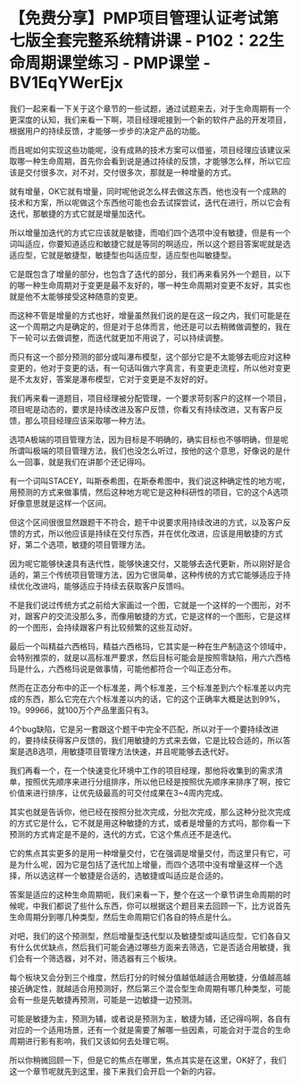 # 【免费分享】PMP项目管理认证考试第七版全套完整系统精讲课 - P102：22生命周期课堂练习 - PMP课堂 - BV1EqYWerEjx

我们一起来看一下关于这个章节的一些试题，通过试题来去，对于生命周期有一个更深度的认知，我们来看一下啊，项目经理呢接到一个新的软件产品的开发项目，根据用户的持续反馈，才能够一步步的决定产品的功能。

而且呢如何实现这些功能呢，没有成熟的技术方案可以借鉴，项目经理应该建议采取哪一种生命周期，首先你会看到说是通过持续的反馈，才能够怎么样，所以它应该是交付很多次，对不对，交付很多次，那就是一种增量的方式。

就有增量，OK它就有增量，同时呢他说怎么样去做这东西，他也没有一个成熟的技术和方案，所以呢做这个东西他可能也会去试探尝试，迭代在进行，所以它会有迭代，那敏捷的方式它就是增量加迭代。

所以增量加迭代的方式它应该就是敏捷，而咱们四个选项中没有敏捷，但是有一个词叫适应，你要知道适应和敏捷它就是等同的啊适应，所以这个题目答案呢就是选适应型，它就是敏捷型，敏捷型也叫适应型，适应型也叫敏捷型。

它是既包含了增量的部分，也包含了迭代的部分，我们再来看另外一个题目，以下的哪一种生命周期对于变更是最不友好的，哪一种生命周期对变更不友好，其实也就是他不太能够接受这种随意的变更。

而这种不管是增量的方式也好，增量虽然我们说的是在这一段之内，我们可能是在这一个周期之内是确定的，但是对于总体而言，他还是可以去稍微做调整的，我在下一轮可以去做调整，而迭代就更加不用说了，可以持续调整。

而只有这一个部分预测的部分或叫瀑布模型，这个部分它是不太能够去呃应对这种变更的，他对于变更的话，有一句话叫做六字真言，有变更走流程，所以他对变更是不太友好，答案是瀑布模型，它对于变更是不友好的好。

我们再来看一道题目，项目经理被分配管理，一个要求苛刻客户的这样一个项目，项目呢是动态的，要求是持续改进及客户反馈，你看又有持续改进，又有客户反馈，那么项目经理应该采取哪一种方法。

选项A极端的项目管理方法，因为目标是不明确的，确实目标也不够明确，但是呢所谓叫极端的项目管理方法，我们也没怎么听过，按他的这个意思，好像说的是什么一回事，就是我们在讲那个还记得吗。

有一个词叫STACEY，叫斯泰希图，在斯泰希图中，我们说这种确定性的地方呢，用预测的方式来做事情，然后这种地方呢它是这种科研性的项目，它的这个A选项好像意思就是这样一个区间。

但这个区间很很显然跟题干不符合，题干中说要求用持续改进的方式，以及客户反馈的方式，所以他应该是持续在交付东西，并在优化改进，应该是用敏捷的方式好，第二个选项，敏捷的项目管理方法。

因为呢它能够快速具有迭代性，能够快速交付，又能够去迭代更新，所以刚好是合适的，第三个传统项目管理方法，因为它很简单，这种传统的方式它能够适应于持续优化改进吗，能够适应于持续去获取客户反馈吗。

不是我们说过传统方式之前给大家画过一个图，它就是一个这样的一个图形，对不对，跟客户的交流没那么多，而像用敏捷的方式，它是这样的一个图形，它是这样的一个图形，会持续跟客户有比较频繁的这些互动好。

最后一个叫精益六西格玛，精益六西格玛，它其实是一种在生产制造这个领域中，会特别推崇的，就是以高标准严要求，然后目标可能会是按照零缺陷，用六六西格玛是什么，六西格玛说是做事情，可能他都符合一个叫正态分布。

然而在正态分布中的正一个标准差，两个标准差，三个标准差到六个标准差以内完成的东西，那么它完在六个标准差以内的话，它的这个正确率大概是达到99%，19。99966，就100万个产品里面只有3。

4个bug缺陷，它是另一套跟这个题干中完全不匹配，所以对于一个要持续改进的，要持续获得客户反馈的，我们用敏捷的方式来去做，它是比较合适的，所以答案是选B选项，用敏捷项目管理方法快速，并且呢能够去迭代好。

我们再看一个，在一个快速变化环境中工作的项目经理，那他将收集到的需求清单，按照优先顺序来进行分组排序，所以他已经是按照优先顺序来排序了啊，按它价值来进行排序，让优先级最高的可交付成果在3~4周内完成。

其实也就是告诉你，他已经在按照分批次完成，分批次完成，那么这种分批次完成的方式它是什么，它不就是用这种敏捷的方式，或者是增量的方式吗，那你看一下预测的方式肯定是不是的，迭代的方式，它这个焦点还不是迭代。

它的焦点其实更多的是用一种增量交付，它在强调是增量交付，而这里只有它，可是为什么呢，因为它是包括了迭代加上增量，而四个选项中没有增量这样一个选择，所以选这样一个敏捷是合适的，选敏捷或叫适应是合适的。

答案是适应的这种生命周期呃，我们来看一下，整个在这一个章节讲生命周期的时候呢，中我们都说了些什么东西，你可以根据这个题目来去回顾一下，比方说首先生命周期分到哪几种类型，然后生命周期它们各自的特点是什么。

对吧，我们的这个预测型，然后增量型迭代型以及敏捷型或叫适应型，它们各自又有什么优优缺点，然后我们可能会通过哪些方面来去筛选，它是否适合用敏捷，我们会有一个筛选器，对不对，筛选器有三个板块。

每个板块又会分到三个维度，然后打分的时候分值越低越适合用敏捷，分值越高越接近确定性，就越适合用预测好，然后第三个混合型生命周期有哪几种类型，可能会有一些是先敏捷再预测，可能是一边敏捷一边预测。

可能是敏捷为主，预测为辅，或者说是预测为主，敏捷为辅，还记得吗啊，各自有对应的一个适用场景，还有一个就是需要了解哪一些因素，可能会对于混合的生命周期进行影有影响，我们又该如何去处理它啊。

所以你稍微回顾一下，但是它的焦点在哪里，焦点其实是在这里，OK好了，我们这一个章节呢就先到这里，接下来我们会开启一个新的内容。

